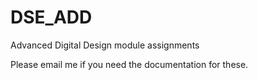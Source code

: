 # DSE_ADD
Advanced Digital Design module assignments

Please email me if you need the documentation for these.
